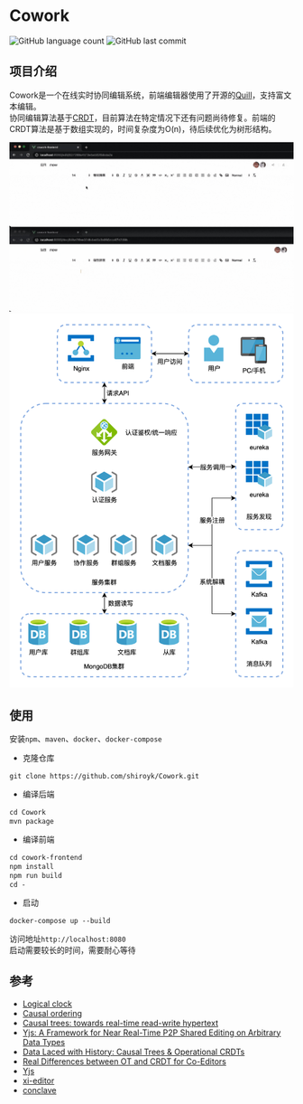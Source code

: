 # Cowork
![GitHub language count](https://img.shields.io/github/languages/count/shiroyk/Cowork)
![GitHub last commit](https://img.shields.io/github/last-commit/shiroyk/Cowork)

## 项目介绍
Cowork是一个在线实时协同编辑系统，前端编辑器使用了开源的[Quill](https://github.com/quilljs/quill)，支持富文本编辑。<br>协同编辑算法基于[CRDT](https://en.wikipedia.org/wiki/Conflict-free_replicated_data_type)，目前算法在特定情况下还有问题尚待修复。前端的CRDT算法是基于数组实现的，时间复杂度为O(n)，待后续优化为树形结构。

![demo](demo/demo.gif)
![cowork](demo/Cowork.png)

## 使用
安装`npm`、`maven`、`docker`、`docker-compose`
- 克隆仓库
```
git clone https://github.com/shiroyk/Cowork.git
```
- 编译后端
```
cd Cowork
mvn package
```
- 编译前端
```
cd cowork-frontend 
npm install
npm run build
cd -
```
- 启动
```
docker-compose up --build
```
访问地址`http://localhost:8080`<br>
启动需要较长的时间，需要耐心等待
## 参考
 - [Logical clock](https://en.wikipedia.org/wiki/Logical_clock)
 - [Causal ordering](https://scattered-thoughts.net/writing/causal-ordering/)
 - [Causal trees: towards real-time read-write hypertext](http://citeseerx.ist.psu.edu/viewdoc/download?doi=10.1.1.627.5286&rep=rep1&type=pdf)
 - [Yjs: A Framework for Near Real-Time P2P Shared Editing on Arbitrary Data Types](http://dbis.rwth-aachen.de/~derntl/papers/preprints/icwe2015-preprint.pdf)
 - [Data Laced with History: Causal Trees & Operational CRDTs](http://archagon.net/blog/2018/03/24/data-laced-with-history/)
 - [Real Differences between OT and CRDT for Co-Editors](https://arxiv.org/ftp/arxiv/papers/1810/1810.02137.pdf)
 - [Yjs](https://github.com/yjs/yjs)
 - [xi-editor](https://github.com/xi-editor/xi-editor/blob/master/docs/docs/crdt.md)
 - [conclave](https://github.com/conclave-team/conclave)
